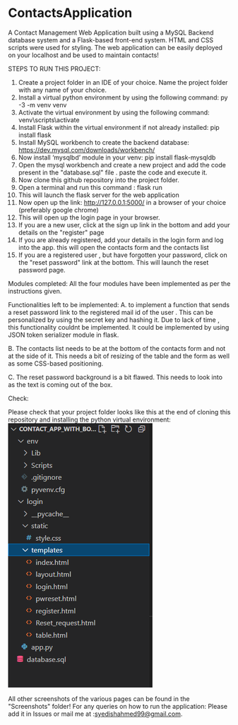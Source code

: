 # ContactsApplication
A Contact Management Web Application built using a MySQL Backend database system and a Flask-based front-end system. HTML and CSS scripts were used for styling. The web application can be easily deployed on your localhost and be used to maintain contacts!

STEPS TO RUN THIS PROJECT:

1. Create a project folder in an IDE of your choice. Name the project folder with any name of your choice.
2. Install a virtual python environment by using the following command: py -3 -m venv venv
3. Activate the virtual environment by using the following command: venv\scripts\activate
4. Install Flask within the virtual environment if not already installed: pip install flask
5. Install MySQL workbench to create the backend database: https://dev.mysql.com/downloads/workbench/
6. Now install ‘mysqlbd’ module in your venv: pip install flask-mysqldb
7. Open the mysql workbench and create a new project and add the code present in the "database.sql" file . paste the code and execute it.
8. Now clone this github repository into the project folder.
9. Open a terminal and run this command : flask run
10. This will launch the flask server for the web application
11. Now open up the link: http://127.0.0.1:5000/ in a browser of your choice (preferably google chrome)
12. This will open up the login page in your browser.
13. If you are a new user, click at the sign up link in the bottom and add your details on the "register" page
14. If you are already registered, add your details in the login form and log into the app. this will open the contacts form and the contacts list
15. If you are a registered user , but have forgotten your password, click on the "reset password" link at the bottom. This will launch the reset password page.

Modules completed:
All the four modules have been implemented as per the instructions given.

Functionalities left to be implemented:
A. to implement a function that sends a reset password link to the registered mail id of the user . This can be personalized by using the secret key and hashing it. Due to lack of time , this functionality couldnt be implemented. It could be implemented by using JSON token serializer module in flask.

B. The contacts list needs to be at the bottom of the contacts form and not at the side of it. This needs a bit of resizing of the table and the form as well as some CSS-based positioning. 

C. The reset password background is a bit flawed. This needs to look into as the text is coming out of the box.

Check:

Please check that your project folder looks like this at the end of cloning this repository and installing the python virtual environment:
![](Screenshots/Project_Folder.PNG)


All other screenshots of the various pages can be found in the "Screenshots" folder!
For any queries on how to run the application: Please add it in Issues or mail me at :syedishahmed99@gmail.com.

